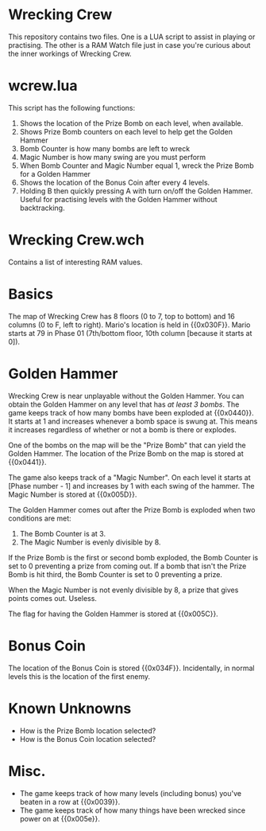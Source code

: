 Wrecking Crew
=============
This repository contains two files.
One is a LUA script to assist in playing or practising.
The other is a RAM Watch file just in case you're curious about the inner workings of Wrecking Crew.

wcrew.lua
=========
This script has the following functions:

1. Shows the location of the Prize Bomb on each level, when available.
1. Shows Prize Bomb counters on each level to help get the Golden Hammer
 1. Bomb Counter is how many bombs are left to wreck
 1. Magic Number is how many swing are you must perform
 1. When Bomb Counter and Magic Number equal 1, wreck the Prize Bomb for a Golden Hammer
1. Shows the location of the Bonus Coin after every 4 levels.
1. Holding B then quickly pressing A with turn on/off the Golden Hammer. Useful for practising levels with the Golden Hammer without backtracking.

Wrecking Crew.wch
=================
Contains a list of interesting RAM values.

Basics
======
The map of Wrecking Crew has 8 floors (0 to 7, top to bottom) and 16 columns (0 to F, left to right).
Mario's location is held in {{0x030F}}.
Mario starts at 79 in Phase 01 (7th/bottom floor, 10th column [because it starts at 0]).

Golden Hammer
=============
Wrecking Crew is near unplayable without the Golden Hammer.
You can obtain the Golden Hammer on any level that has *at least 3 bombs*.
The game keeps track of how many bombs have been exploded at {{0x0440}}.
It starts at 1 and increases whenever a bomb space is swung at.
This means it increases regardless of whether or not a bomb is there or explodes.

One of the bombs on the map will be the "Prize Bomb" that can yield the Golden Hammer.
The location of the Prize Bomb on the map is stored at {{0x0441}}.

The game also keeps track of a "Magic Number".
On each level it starts at [Phase number - 1] and increases by 1 with each swing of the hammer.
The Magic Number is stored at {{0x005D}}.

The Golden Hammer comes out after the Prize Bomb is exploded when two conditions are met:
 1. The Bomb Counter is at 3.
 1. The Magic Number is evenly divisible by 8.

If the Prize Bomb is the first or second bomb exploded, the Bomb Counter is set to 0 preventing a prize from coming out.
If a bomb that isn't the Prize Bomb is hit third, the Bomb Counter is set to 0 preventing a prize.

When the Magic Number is not evenly divisible by 8, a prize that gives points comes out. Useless.

The flag for having the Golden Hammer is stored at {{0x005C}}.

Bonus Coin
==========
The location of the Bonus Coin is stored {{0x034F}}.
Incidentally, in normal levels this is the location of the first enemy.

Known Unknowns
==============
* How is the Prize Bomb location selected?
* How is the Bonus Coin location selected?

Misc.
=====
* The game keeps track of how many levels (including bonus) you've beaten in a row at {{0x0039}}.
* The game keeps track of how many things have been wrecked since power on at {{0x005e}}.
